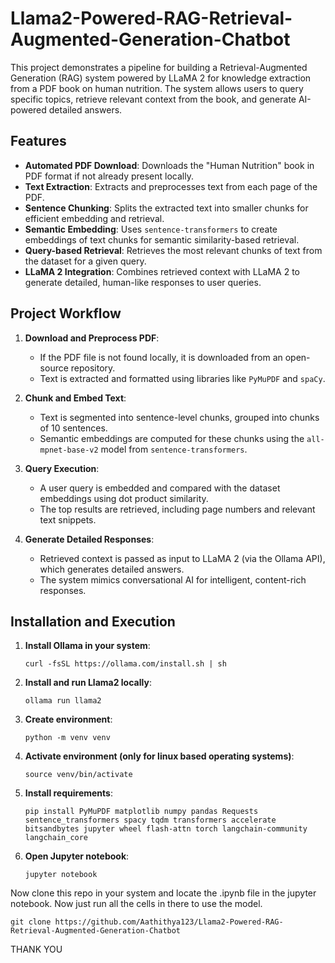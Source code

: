 # Llama2-Powered-RAG-Retrieval-Augmented-Generation-Chatbot
This project demonstrates a pipeline for building a Retrieval-Augmented Generation (RAG) system powered by LLaMA 2 for knowledge extraction from a PDF book on human nutrition. The system allows users to query specific topics, retrieve relevant context from the book, and generate AI-powered detailed answers.

## Features

- **Automated PDF Download**: Downloads the "Human Nutrition" book in PDF format if not already present locally.
- **Text Extraction**: Extracts and preprocesses text from each page of the PDF.
- **Sentence Chunking**: Splits the extracted text into smaller chunks for efficient embedding and retrieval.
- **Semantic Embedding**: Uses `sentence-transformers` to create embeddings of text chunks for semantic similarity-based retrieval.
- **Query-based Retrieval**: Retrieves the most relevant chunks of text from the dataset for a given query.
- **LLaMA 2 Integration**: Combines retrieved context with LLaMA 2 to generate detailed, human-like responses to user queries.

## Project Workflow

1. **Download and Preprocess PDF**:
   - If the PDF file is not found locally, it is downloaded from an open-source repository.
   - Text is extracted and formatted using libraries like `PyMuPDF` and `spaCy`.

2. **Chunk and Embed Text**:
   - Text is segmented into sentence-level chunks, grouped into chunks of 10 sentences.
   - Semantic embeddings are computed for these chunks using the `all-mpnet-base-v2` model from `sentence-transformers`.

3. **Query Execution**:
   - A user query is embedded and compared with the dataset embeddings using dot product similarity.
   - The top results are retrieved, including page numbers and relevant text snippets.

4. **Generate Detailed Responses**:
   - Retrieved context is passed as input to LLaMA 2 (via the Ollama API), which generates detailed answers.
   - The system mimics conversational AI for intelligent, content-rich responses.

## Installation and Execution

1. **Install Ollama in your system**:

   ```
   curl -fsSL https://ollama.com/install.sh | sh
   ```

2. **Install and run Llama2 locally**:

   ```
   ollama run llama2
   ```

3. **Create environment**:

   ```
   python -m venv venv
   ```

4. **Activate environment (only for linux based operating systems)**:

   ```
   source venv/bin/activate
   ```

5. **Install requirements**:

   ```
   pip install PyMuPDF matplotlib numpy pandas Requests sentence_transformers spacy tqdm transformers accelerate bitsandbytes jupyter wheel flash-attn torch langchain-community langchain_core
    ```
   
6. **Open Jupyter notebook**:

   ```
   jupyter notebook
   ```

Now clone this repo in your system and locate the .ipynb file in the jupyter notebook. Now just run all the cells in there to use the model.

```
git clone https://github.com/Aathithya123/Llama2-Powered-RAG-Retrieval-Augmented-Generation-Chatbot
```

THANK YOU
